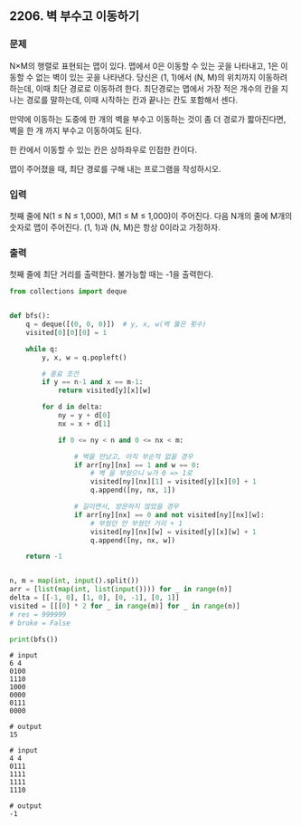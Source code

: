 ## 2206. 벽 부수고 이동하기

### 문제

N×M의 행렬로 표현되는 맵이 있다. 맵에서 0은 이동할 수 있는 곳을 나타내고, 1은 이동할 수 없는 벽이 있는 곳을 나타낸다. 당신은 (1, 1)에서 (N, M)의 위치까지 이동하려 하는데, 이때 최단 경로로 이동하려 한다. 최단경로는 맵에서 가장 적은 개수의 칸을 지나는 경로를 말하는데, 이때 시작하는 칸과 끝나는 칸도 포함해서 센다.

만약에 이동하는 도중에 한 개의 벽을 부수고 이동하는 것이 좀 더 경로가 짧아진다면, 벽을 한 개 까지 부수고 이동하여도 된다.

한 칸에서 이동할 수 있는 칸은 상하좌우로 인접한 칸이다.

맵이 주어졌을 때, 최단 경로를 구해 내는 프로그램을 작성하시오.

### 입력

첫째 줄에 N(1 ≤ N ≤ 1,000), M(1 ≤ M ≤ 1,000)이 주어진다. 다음 N개의 줄에 M개의 숫자로 맵이 주어진다. (1, 1)과 (N, M)은 항상 0이라고 가정하자.

### 출력

첫째 줄에 최단 거리를 출력한다. 불가능할 때는 -1을 출력한다.



```python
from collections import deque


def bfs():
    q = deque([(0, 0, 0)])  # y, x, w(벽 뚫은 횟수)
    visited[0][0][0] = 1

    while q:
        y, x, w = q.popleft()

        # 종료 조건
        if y == n-1 and x == m-1:
            return visited[y][x][w]

        for d in delta:
            ny = y + d[0]
            nx = x + d[1]

            if 0 <= ny < n and 0 <= nx < m:

                # 벽을 만났고, 아직 부순적 없을 경우
                if arr[ny][nx] == 1 and w == 0:
                    # 벽 을 부쉈으니 w가 0 => 1로
                    visited[ny][nx][1] = visited[y][x][0] + 1
                    q.append([ny, nx, 1])

                # 길이면서, 방문하지 않았을 경우
                if arr[ny][nx] == 0 and not visited[ny][nx][w]:
                    # 부쉈던 안 부쉈던 거리 + 1
                    visited[ny][nx][w] = visited[y][x][w] + 1
                    q.append([ny, nx, w])

    return -1


n, m = map(int, input().split())
arr = [list(map(int, list(input()))) for _ in range(n)]
delta = [[-1, 0], [1, 0], [0, -1], [0, 1]]
visited = [[[0] * 2 for _ in range(m)] for _ in range(n)]
# res = 999999
# broke = False

print(bfs())
```

```
# input
6 4
0100
1110
1000
0000
0111
0000

# output
15
```

```
# input
4 4
0111
1111
1111
1110

# output
-1
```

